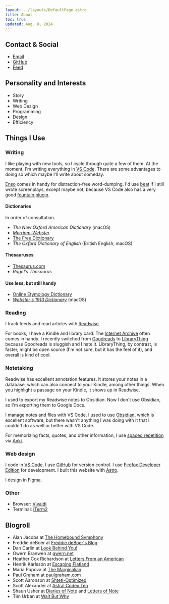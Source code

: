 ```yaml
---
layout: ../layouts/DefaultPage.astro
title: About
toc: true
updated: Aug. 8, 2024
---
```


## Contact & Social

- [Email](mailto:sam@samfeldstein.xyz)
- [GitHub](https://github.com/seldstein)
- [Feed](/feed.xml)

## Personality and Interests

- Story
- Writing
- Web Design
- Programming
- Design
- Efficiency

## Things I Use

### Writing

I like playing with new tools, so I cycle through quite a few of them. At the moment, I'm writing everything in [VS Code](https://code.visualstudio.com). There are some advantages to doing so which maybe I'll write about someday.

[Enso](https://enso.sonnet.io/) comes in handy for distraction-free word-dumping. I'd use [beat](https://www.beat-app.fi) if I still wrote screenplays, except maybe not, because VS Code also has a very good [fountain plugin](https://marketplace.visualstudio.com/items?itemName=piersdeseilligny.betterfountain).

#### Dictionaries

In order of consultation.

- *The New Oxford American Dictionary* (macOS)
- [*Merriam-Webster*](https://www.merriam-webster.com/)
- [The Free Dictionary](https://www.thefreedictionary.com/)
- *The Oxford Dictionary of English* (British English, macOS)

#### Thesauruses

- [Thesaurus.com](https://www.thesaurus.com/)
- *Roget’s Thesaurus*

#### Use less, but still handy

- [Online Etymology Dictionary](https://www.etymonline.com/)
- [*Webster's 1913 Dictionary*](https://github.com/cmod/websters-1913) (macOS)

### Reading

I track feeds and read articles with [Readwise](https://readwise.io/).

For books, I have a Kindle and library card. The [Internet Archive](https://archive.org) often comes in handy. I recently switched from [Goodreads](https://www.goodreads.com) to [LibraryThing](https://www.librarything.com/home) because Goodreads is sluggish and I hate it. LibraryThing, by contrast, is faster, might be open source (I'm not sure, but it has the feel of it), and overall is kind of cool.

### Notetaking

Readwise has excellent annotation features. It stores your notes in a database, which can also connect to your Kindle, among other things. When you highlight a passage on your Kindle, it shows up in Readwise.

I used to export my Readwise notes to Obsidian. Now I don't use Obsidian, so I'm exporting them to Google Docs.

I manage notes and files with VS Code. I used to use [Obsidian](https://obsidian.md/), which is excellent software, but there wasn't anything I was doing with it that I couldn't do as well or better with VS Code.

For memorizing facts, quotes, and other information, I use [spaced repetition](https://en.wikipedia.org/wiki/Spaced_repetition) via [Anki](https://apps.ankiweb.net/).

### Web design

I code in [VS Code](https://code.visualstudio.com/). I use [GitHub](https://github.com/seldstein/) for version control. I use [Firefox Developer Edition](https://www.mozilla.org/en-US/firefox/developer/) for development. I built this website with [Astro](https://astro.build/).

I design in [Figma](https://www.figma.com).

### Other

- Browser: [Vivaldi](https://vivaldi.com)
- Terminal: [iTerm2](https://iterm2.com/)

## Blogroll

- Alan Jacobs at [The Homebound Symphony](https://blog.ayjay.org/)
- Freddie deBoer at [Freddie deBoer's Blog](https://freddiedeboer.substack.com/).
- Dan Carlin at [Look Behind You!](https://dancarlin.substack.com/)
- Gwern Branwen at [gwern.net](https://gwern.net/)
- Heather Cox Richardson at [Letters From an American](https://heathercoxrichardson.substack.com/)
- Henrik Karlsson at [Escaping Flatland](https://www.henrikkarlsson.xyz/)
- Maria Popova at [The Marginalian](https://www.themarginalian.org/)
- Paul Graham at [paulgraham.com](https://www.paulgraham.com/)
- Scott Aaronson at [Shtetl-Optimized](https://scottaaronson.blog/)
- Scott Alexander at [Astral Codex Ten](https://www.astralcodexten.com/)
- Shaun Usher at [Diaries of Note](https://diariesofnote.com/) and [Letters of Note](https://news.lettersofnote.com/)
- Tim Urban at [Wait But Why](https://waitbutwhy.com/)
